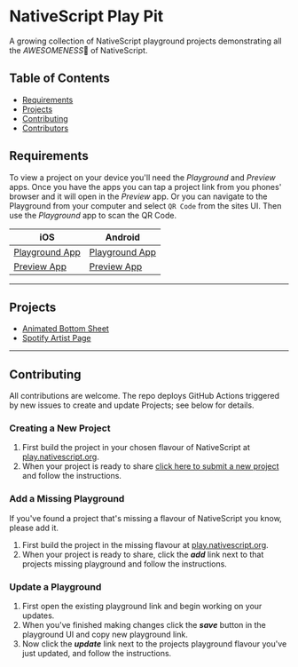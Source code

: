 [apple icon]: https://icomoon.io/icons9f9702a/13/340.svg "iOS"
[android icon]: https://icomoon.io/icons9f9702a/13/342.svg "Android"

# NativeScript Play Pit
A growing collection of NativeScript playground projects demonstrating all the _AWESOMENESS_:metal: of NativeScript.

## Table of Contents
- [Requirements](#requirements)
- [Projects](#projects)
- [Contributing](#contributing)
- [Contributors](#contributors)

## Requirements
To view a project on your device you'll need the _Playground_ and _Preview_ apps. Once you have the apps you can tap a project link from you phones' browser and it will open in the _Preview_ app. Or you can navigate to the Playground from your computer and select `QR Code` from the sites UI. Then use the _Playground_ app to scan the QR Code.

| iOS | Android |
| --- | --- |
| [Playground App](https://apps.apple.com/au/app/nativescript-playground/id1263543946) | [Playground App](https://play.google.com/store/apps/details?id=org.nativescript.play) |
| [Preview App](https://apps.apple.com/au/app/nativescript-preview/id1263543946) | [Preview App](https://play.google.com/store/apps/details?id=org.nativescript.preview) |

---

## Projects
- [Animated Bottom Sheet](projects/Animated%20Bottom%20Sheet)
- [Spotify Artist Page](projects/Spotify%20Artist%20Page)

---

## Contributing
<!-- Please see [CONTRIBUTING.md](https://github.com/mudlabs/NativeScript-Play-Pit/blob/master/CONTRIBUTING.md) -->
All contributions are welcome. The repo deploys GitHub Actions triggered by new issues to create and update Projects; see below for details.

### Creating a New Project
  1. First build the project in your chosen flavour of NativeScript at [play.nativescript.org](https://play.nativescript.org/). 
  2. When your project is ready to share [click here to submit a new project](https://github.com/mudlabs/NativeScript-Play-Pit/issues/new?template=issue_1_project.md) and follow the instructions.

### Add a Missing Playground
If you've found a project that's missing a flavour of NativeScript you know, please add it.
  1. First build the project in the missing flavour at [play.nativescript.org](https://play.nativescript.org/).
  2. When your project is ready to share, click the ***add*** link next to that projects missing playground and follow the instructions.

### Update a Playground
  1. First open the existing playground link and begin working on your updates.
  2. When you've finished making changes click the ***save*** button in the playground UI and copy new playground link.
  3. Now click the ***update*** link next to the projects playground flavour you've just updated, and follow the instructions.
